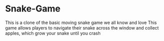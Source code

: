 # Snake-Game
This is a clone of the basic moving snake game we all know and love
This game allows players to navigate their snake across the window and collect apples, which grow your snake until you crash
